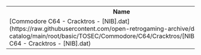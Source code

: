 <table>
<tr><th>Name</th><th>Size</th></tr>
<tr><td>[Commodore C64 - Cracktros - [NIB].dat](https://raw.githubusercontent.com/open-retrogaming-archive/dat-catalog/main/root/basic/TOSEC/Commodore/C64/Cracktros/[NIB]/Commodore C64 - Cracktros - [NIB].dat)</td><td>1463</td></tr>
</table>
